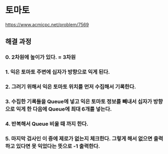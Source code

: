 # 토마토
https://www.acmicpc.net/problem/7569
## 해결 과정
### 0. 2차원에 높이가 있다. = 3차원
### 1. 익은 토마토 주변에 십자가 방향으로 익게 된다.
### 2. 그러기 위해서 익은 토마토 위치를 먼저 수집해서 기록한다.
### 3. 수집한 기록들을 Queue에 넣고 익은 토마토 정보를 빼내서 십자가 방향으로 익게 한 다음에 Queue에 최대 6개를 넣는다.
### 4. 반복해서 Queue 비울 때 까지 한다.
### 5. 마지막 검사인 이 중에 제로가 없는지 체크한다. 그렇게 해서 없으면 출력하고 있다면 못 익었다는 뜻으로 -1 출력한다.
